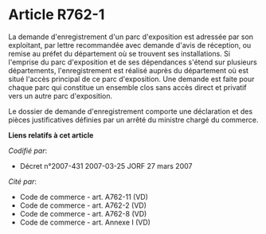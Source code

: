 # Article R762-1

La demande d'enregistrement d'un parc d'exposition est adressée par son exploitant, par lettre recommandée avec demande
d'avis de réception, ou remise au préfet du département où se trouvent ses installations. Si l'emprise du parc d'exposition
et de ses dépendances s'étend sur plusieurs départements, l'enregistrement est réalisé auprès du département où est situé
l'accès principal de ce parc d'exposition. Une demande est faite pour chaque parc qui constitue un ensemble clos sans accès
direct et privatif vers un autre parc d'exposition.

Le dossier de demande d'enregistrement comporte une déclaration et des pièces justificatives définies par un arrêté du
ministre chargé du commerce.

**Liens relatifs à cet article**

_Codifié par_:

  - Décret n°2007-431 2007-03-25 JORF 27 mars 2007

_Cité par_:

  - Code de commerce - art. A762-11 (VD)
  - Code de commerce - art. A762-2 (VD)
  - Code de commerce - art. A762-8 (VD)
  - Code de commerce - art. Annexe I (VD)
